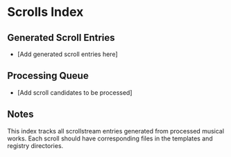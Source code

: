 # Scrolls Index

## Generated Scroll Entries
- [Add generated scroll entries here]

## Processing Queue
- [Add scroll candidates to be processed]

## Notes
This index tracks all scrollstream entries generated from processed musical works. Each scroll should have corresponding files in the templates and registry directories.
